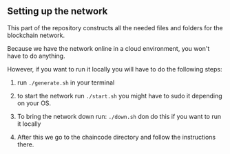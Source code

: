 ## Setting up the network

This part of the repository constructs all the needed files and folders for the blockchain network. 

Because we have the network online in a cloud environment, you won't have to do anything. 

However, if you want to run it locally you will have to do the following steps: 

1. run `./generate.sh` in your terminal

2. to start the network run `./start.sh` you might have to sudo it depending on your OS. 

3. To bring the network down run: `./down.sh` don do this if you want to run it locally

4. After this we go to the chaincode directory and follow the instructions there. 


